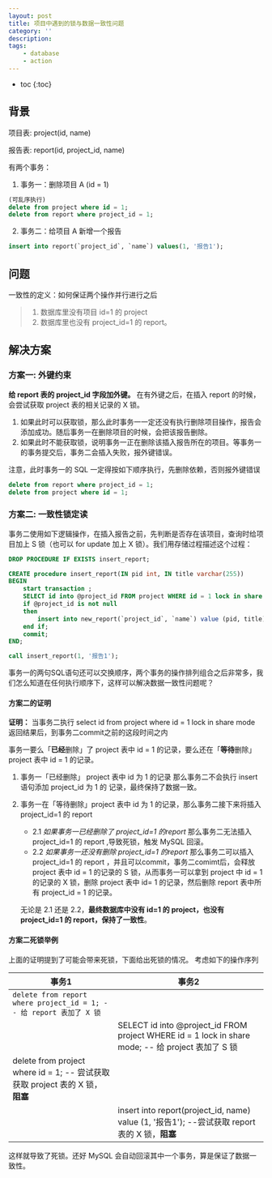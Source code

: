 ```yaml
---
layout: post
title: 项目中遇到的锁与数据一致性问题
category: ''
description: 
tags:
    - database
    - action
---
```


* toc
{:toc}

## 背景

项目表: project(id, name)

报告表: report(id, project_id, name)

有两个事务：
1. 事务一：删除项目 A (id = 1)
```sql
(可乱序执行)
delete from project where id = 1;
delete from report where project_id = 1;
```
2. 事务二：给项目 A 新增一个报告
```sql
insert into report(`project_id`, `name`) values(1, '报告1');
```

## 问题
一致性的定义：如何保证两个操作并行进行之后
> 1. 数据库里没有项目 id=1 的 project
> 2. 数据库里也没有 project_id=1 的 report。

## 解决方案

### 方案一: 外键约束

**给 report 表的 project_id 字段加外键。**
在有外键之后，在插入 report 的时候，会尝试获取 project 表的相关记录的 X 锁。
1. 如果此时可以获取锁，那么此时事务一一定还没有执行删除项目操作，报告会添加成功。随后事务一在删除项目的时候，会把该报告删除。
2. 如果此时不能获取锁，说明事务一正在删除该插入报告所在的项目。等事务一的事务提交后，事务二会插入失败，报外键错误。

注意，此时事务一的 SQL 一定得按如下顺序执行，先删除依赖，否则报外键错误
```sql
delete from report where project_id = 1;
delete from project where id = 1;
```

### 方案二: 一致性锁定读

事务二使用如下逻辑操作，在插入报告之前，先判断是否存在该项目，查询时给项目加上 S 锁（也可以 for update 加上 X 锁）。我们用存储过程描述这个过程：
```sql
DROP PROCEDURE IF EXISTS insert_report;

CREATE procedure insert_report(IN pid int, IN title varchar(255))
BEGIN
    start transaction ;
    SELECT id into @project_id FROM project WHERE id = 1 lock in share mode;
    if @project_id is not null
    then
        insert into new_report(`project_id`, `name`) value (pid, title);
    end if;
    commit;
END;

call insert_report(1, '报告1');
```

事务一的两句SQL语句还可以交换顺序，两个事务的操作排列组合之后非常多，我们怎么知道在任何执行顺序下，这样可以解决数据一致性问题呢？

#### 方案二的证明
**证明：**
当事务二执行 select id from project where id = 1 lock in share mode 返回结果后，到事务二commit之前的这段时间之内

事务一要么「**已经**删除」了 project 表中 id = 1 的记录，要么还在「**等待**删除」 project 表中 id = 1 的记录。
1. 事务一「已经删除」 project 表中 id 为 1 的记录
   那么事务二不会执行 insert 语句添加 project_id 为 1 的 记录，最终保持了数据一致。

2. 事务一在「等待删除」project 表中 id 为 1 的记录，那么事务二接下来将插入 project_id=1 的 report
    * 2.1 *如果事务一已经删除了 project_id=1 的report*
        那么事务二无法插入 project_id=1 的 report ,导致死锁，触发 MySQL 回滚。
    * 2.2 *如果事务一还没有删除 project_id=1 的report*
        那么事务二可以插入 project_id=1 的 report ，并且可以commit，事务二comimt后，会释放 project 表中 id = 1 的记录的 S 锁，从而事务一可以拿到 project 中 id = 1 的记录的 X 锁，删除 project 表中 id= 1 的记录，然后删除 report 表中所有 project_id = 1 的记录。

    无论是 2.1 还是 2.2，**最终数据库中没有 id=1 的 project，也没有 project_id=1 的 report，保持了一致性**。

#### 方案二死锁举例
上面的证明提到了可能会带来死锁，下面给出死锁的情况。
考虑如下的操作序列

| 事务1 | 事务2 |
| --- | --- |
| ``` delete from report where project_id = 1; -- 给 report 表加了 X 锁 ``` |  |
|  | SELECT id into @project_id FROM project WHERE id = 1 lock in share mode; -- 给 project 表加了 S 锁 |
| delete from project where id = 1; -- 尝试获取获取 project 表的 X 锁，**阻塞** |  |
|  | insert into report(project_id, name) value (1, '报告1'); --尝试获取 report 表的 X 锁，**阻塞** |

这样就导致了死锁。还好 MySQL 会自动回滚其中一个事务，算是保证了数据一致性。
